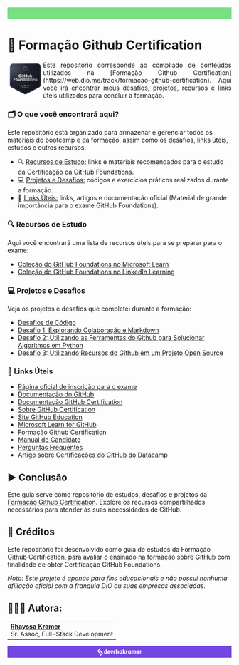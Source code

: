 <img src="./img/topo.png">

# 🐙 Formação Github Certification

<div align="justify">
  <img src="./img/github-foundations.webp" align="left" width="80">
  <span align="right" align-items="justify">Este repositório corresponde ao compliado de conteúdos utilizados na [Formação Github Certification](https://web.dio.me/track/formacao-github-certification). Aqui você irá encontrar meus desafios, projetos, recursos e links úteis utilizados para concluir a formação.
  </span>
</div>

### 🗂️ O que você encontrará aqui?
Este repositório está organizado para armazenar e gerenciar todos os materiais do bootcamp e da formação, assim como os desafios, links úteis, estudos e outros recursos.

- 🔍 [Recursos de Estudo:](https://github.com/rhayssakramer/formacao-github-certification?tab=readme-ov-file#-recursos-de-estudo) links e materiais recomendados para o estudo da Certificação da GitHub Foundations.
- 💻 [Projetos e Desafios:](https://github.com/rhayssakramer/formacao-github-certification?tab=readme-ov-file#-projetos-e-desafios) códigos e exercícios práticos realizados durante a formação.
- 🔗 [Links Úteis:](https://github.com/rhayssakramer/formacao-github-certification?tab=readme-ov-file#-links-%C3%BAteis) links, artigos e documentação oficial (Material de grande importância para o exame GitHub Foundations).

### 🔍 Recursos de Estudo
Aqui você encontrará uma lista de recursos úteis para se preparar para o exame:
- [Coleção do GitHub Foundations no Microsoft Learn](https://learn.microsoft.com/en-us/collections/o1njfe825p602p)
- [Coleção do GitHub Foundations no LinkedIn Learning](https://www.linkedin.com/learning/paths/prepare-for-the-github-foundations-certification)

### 💻 Projetos e Desafios  
Veja os projetos e desafios que completei durante a formação:
- [Desafios de Código]()
- [Desafio 1: Explorando Colaboração e Markdown](https://github.com/rhayssakramer/formacao-github-certification/tree/main/Desafio%2301-Explorando-Colabora%C3%A7%C3%A3o-Markdown)
- [Desafio 2: Utilizando as Ferramentas do Github para Solucionar Algoritmos em Python](https://github.com/rhayssakramer/formacao-github-certification/tree/main/Desafio%2302-Utilizando-GitHub-Copilot)
- [Desafio 3: Utilizando Recursos do Github em um Projeto Open Source](https://github.com/rhayssakramer/formacao-github-certification/tree/main/Desafio%2303-Utilizando-Recursos-em-Projeto-Open-Source)

### 🔗 Links Úteis
- [Página oficial de inscrição para o exame](https://examregistration.github.com/overview)
- [Documentação do GitHub](https://docs.github.com/)
- [Documentação GitHub Certification](https://docs.github.com/en/get-started/showcase-your-expertise-with-github-certifications)
- [Sobre GitHub Certification](https://docs.github.com/en/get-started/showcase-your-expertise-with-github-certifications/about-github-certifications)
- [Site GitHub Education](https://education.github.com/experiences/foundations_certificate)
- [Microsoft Learn for GitHub](https://learn.microsoft.com/en-us/training/github/)
- [Formação Github Certification](https://web.dio.me/track/formacao-github-certification)
- [Manual do Candidato](https://examregistration.github.com/handbook)
- [Perguntas Frequentes](https://examregistration.github.com/faq)
- [Artigo sobre Certificações do GitHub do Datacamp](https://www.datacamp.com/pt/blog/GitHub-certifications)

## ▶️ Conclusão
Este guia serve como repositório de estudos, desafios e projetos da [Formação Github Certification](https://web.dio.me/track/formacao-github-certification). Explore os recursos compartilhados necessários para atender às suas necessidades de GitHub.

## 🔗 Créditos
Este repositório foi desenvolvido como guia de estudos da Formação Github Certification, para avaliar o ensinado na formação sobre GitHub com finalidade de obter Certificação GitHub Foundations.

*Nota: Este projeto é apenas para fins educacionais e não possui nenhuma afiliação oficial com a franquia DIO ou suas empresas associadas.*

## 👩🏼‍💻 Autora:
<table style="border=0">
  <tr>
    <td align="left">
      <a href="https://github.com/rhayssakramer">
        <span><b>Rhayssa Kramer</b></span>
      </a>
      <br>
      <span>Sr. Assoc, Full-Stack Development</span>
    </td>
  </tr>
</table>

<div align="center"><a href="https://github.com/rhayssakramer"><img src="https://github.com/rhayssakramer/rhayssakramer/blob/main/img/rodape.png"></a></div>

